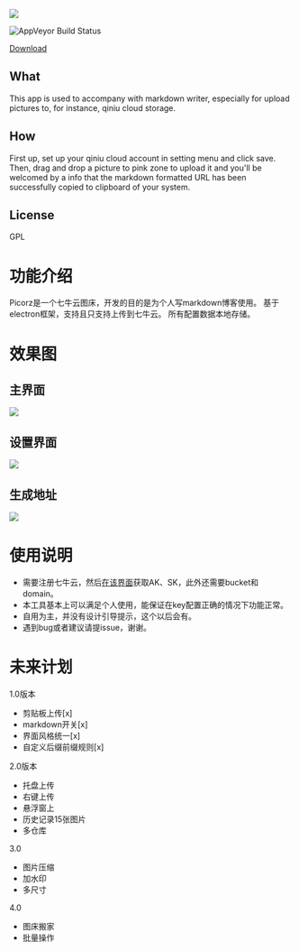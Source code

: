 ![](http://ogscovhkh.bkt.clouddn.com/Picorz-app-icon.png--2017-03-18T13:25:09+08:00)

![AppVeyor Build Status](https://ci.appveyor.com/api/projects/status/github/mzvast/picorz?branch=master&retina=true)

[Download](https://github.com/mzvast/Picorz/releases/latest)

## What
This app is used to accompany with markdown writer, especially for upload pictures to, for instance, qiniu cloud storage.

## How
First up, set up your qiniu cloud account in setting menu and click save.
Then, drag and drop a picture to pink zone to upload it and you'll be welcomed by a info that the markdown formatted URL has been successfully copied to clipboard of your system.

## License
GPL

# 功能介绍
Picorz是一个七牛云图床，开发的目的是为个人写markdown博客使用。
基于electron框架，支持且只支持上传到七牛云。
所有配置数据本地存储。

# 效果图
## 主界面
![](http://ogscovhkh.bkt.clouddn.com/Picorz-clipboard-)

## 设置界面
![](http://ogscovhkh.bkt.clouddn.com/Picorz-pasteshot--2017-03-19T17:45:51+08:00)

## 生成地址
![](http://ogscovhkh.bkt.clouddn.com/snipaste_20170317_154629.png(2017-03-17T15:49:04+08:00))

# 使用说明

- 需要注册七牛云，然后[在该界面](https://portal.qiniu.com/user/key)获取AK、SK，此外还需要bucket和domain。
- 本工具基本上可以满足个人使用，能保证在key配置正确的情况下功能正常。
- 自用为主，并没有设计引导提示，这个以后会有。
- 遇到bug或者建议请提issue，谢谢。

# 未来计划

1.0版本
- 剪贴板上传[x]
- markdown开关[x]
- 界面风格统一[x]
- 自定义后缀前缀规则[x]


2.0版本
- 托盘上传
- 右键上传
- 悬浮窗上
- 历史记录15张图片
- 多仓库

3.0
- 图片压缩
- 加水印
- 多尺寸

4.0
- 图床搬家
- 批量操作

